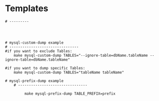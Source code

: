 # Templates
    # ---------




    # mysql-custom-dump example
    # --------------------------------
    #if you want to exclude Tables:
        make mysql-custom-dump TABLES="--ignore-table=dbName.tableName --ignore-table=dbName.tableName"

    #if you want to dump specific Tables:
        make mysql-custom-dump TABLES="tableName tableName"

    # mysql-prefix-dump example
        # --------------------------------

             make mysql-prefix-dump TABLE_PREFIX=prefix